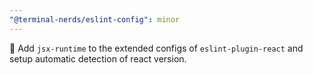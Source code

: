 ```yaml
---
"@terminal-nerds/eslint-config": minor
---
```


🔧 Add `jsx-runtime` to the extended configs of `eslint-plugin-react` and setup
automatic detection of react version.
